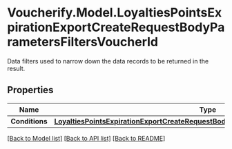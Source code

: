 # Voucherify.Model.LoyaltiesPointsExpirationExportCreateRequestBodyParametersFiltersVoucherId
Data filters used to narrow down the data records to be returned in the result.

## Properties

Name | Type | Description | Notes
------------ | ------------- | ------------- | -------------
**Conditions** | [**LoyaltiesPointsExpirationExportCreateRequestBodyParametersFiltersVoucherIdConditions**](LoyaltiesPointsExpirationExportCreateRequestBodyParametersFiltersVoucherIdConditions.md) |  | [optional] 

[[Back to Model list]](../../README.md#documentation-for-models) [[Back to API list]](../../README.md#documentation-for-api-endpoints) [[Back to README]](../../README.md)

